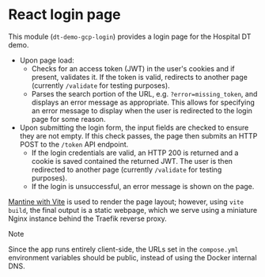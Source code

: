 # React login page

This module (`dt-demo-gcp-login`) provides a login page for the Hospital DT demo.

- Upon page load:
    - Checks for an access token (JWT) in the user's cookies and if present, validates it. If the token is valid, redirects to another page (currently `/validate` for testing purposes).
    - Parses the search portion of the URL, e.g. `?error=missing_token`, and displays an error message as appropriate. This allows for specifying an error message to display when the user is redirected to the login page for some reason.
- Upon submitting the login form, the input fields are checked to ensure they are not empty. If this check passes, the page then submits an HTTP POST to the `/token` API endpoint.
    - If the login credentials are valid, an HTTP 200 is returned and a cookie is saved contained the returned JWT. The user is then redirected to another page (currently `/validate` for testing purposes).
    - If the login is unsuccessful, an error message is shown on the page.

[Mantine with Vite](https://mantine.dev/guides/vite/) is used to render the page layout; however, using `vite build`, the final output is a static webpage, which we serve using a miniature Nginx instance behind the Traefik reverse proxy.

> [!NOTE]
> Since the app runs entirely client-side, the URLs set in the `compose.yml` environment variables should be public, instead of using the Docker internal DNS.
